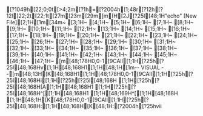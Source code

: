 [?1049h[22;0;0t[>4;2m[?1h=[?2004h[1;48r[?12h[?12l[22;2t[22;1t[27m[23m[29m[m[H[2J[?25l[48;1H"echo" [New File][2;1H[1m[34m~                                                                                                                                                                                                  [3;1H~                                                                                                                                                                                                  [4;1H~                                                                                                                                                                                                  [5;1H~                                                                                                                                                                                                  [6;1H~                                                                                                                                                                                                  [7;1H~                                                                                                                                                                                                  [8;1H~                                                                                                                                                                                                  [9;1H~                                                                                                                                                                                                  [10;1H~                                                                                                                                                                                                  [11;1H~                                                                                                                                                                                                  [12;1H~                                                                                                                                                                                                  [13;1H~                                                                                                                                                                                                  [14;1H~                                                                                                                                                                                                  [15;1H~                                                                                                                                                                                                  [16;1H~                                                                                                                                                                                                  [17;1H~                                                                                                                                                                                                  [18;1H~                                                                                                                                                                                                  [19;1H~                                                                                                                                                                                                  [20;1H~                                                                                                                                                                                                  [21;1H~                                                                                                                                                                                                  [22;1H~                                                                                                                                                                                                  [23;1H~                                                                                                                                                                                                  [24;1H~                                                                                                                                                                                                  [25;1H~                                                                                                                                                                                                  [26;1H~                                                                                                                                                                                                  [27;1H~                                                                                                                                                                                                  [28;1H~                                                                                                                                                                                                  [29;1H~                                                                                                                                                                                                  [30;1H~                                                                                                                                                                                                  [31;1H~                                                                                                                                                                                                  [32;1H~                                                                                                                                                                                                  [33;1H~                                                                                                                                                                                                  [34;1H~                                                                                                                                                                                                  [35;1H~                                                                                                                                                                                                  [36;1H~                                                                                                                                                                                                  [37;1H~                                                                                                                                                                                                  [38;1H~                                                                                                                                                                                                  [39;1H~                                                                                                                                                                                                  [40;1H~                                                                                                                                                                                                  [41;1H~                                                                                                                                                                                                  [42;1H~                                                                                                                                                                                                  [43;1H~                                                                                                                                                                                                  [44;1H~                                                                                                                                                                                                  [45;1H~                                                                                                                                                                                                  [46;1H~                                                                                                                                                                                                  [47;1H~                                                                                                                                                                                                  [m[48;178H0,0-1[9CAll[1;1H[?25h[?25l[48;168Hv[1;1H[48;168H1[1;1H[48;1H[1m-- VISUAL --[m[48;13H[K[48;168H1[1;1H[48;178H0,0-1[9CAll[1;1H[?25h[?25l[48;168Hi[1;1H[?25h[?25l[48;168H [1;1H[?25h[?25l[48;168H[A[1;1H[48;168H1 [1;1H[?25h[?25l[48;168H^[[1;1H[48;168H1 [1;1H[48;169H^[[1;1H[48;168H   [1;1H[48;1H[K[48;178H0,0-1[9CAll[1;1H[?25h[?25l[48;168H:[1;1H[48;168H[K[48;1H:[?2004h[?25hvii
